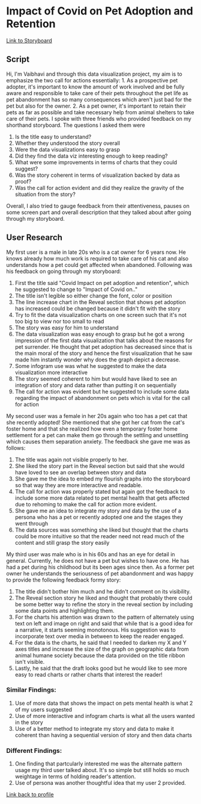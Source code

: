 # Impact of Covid on Pet Adoption and Retention

[Link to Storyboard](https://data-viz-project-part-2.shorthandstories.com/media-project-proposal-travel/index.html)

## Script
Hi, I'm Vaibhavi and through this data visualization project, my aim is to emphasize the two call for actions essentially: 1. As a prospective pet adopter, it's important to know the amount of work involved and be fully aware and responsible to take care of their pets throughout the pet life as pet abandonment has so many consequences which aren't just bad for the pet but also for the owner. 2. As a pet owner, it's important to retain their pets as far as possible and take necessary help from animal shelters to take care of their pets. I spoke with three friends who provided feedback on my shorthand storyboard. The questions I asked them were

1. Is the title easy to understand?
2. Whether they understood the story overall
3. Were the data visualizations easy to grasp
4. Did they find the data viz interesting enough to keep reading?
5. What were some improvements in terms of charts that they could suggest?
6. Was the story coherent in terms of visualization backed by data as proof?
7. Was the call for action evident and did they realize the gravity of the situation from the story?


Overall, I also tried to gauge feedback from their attentiveness, pauses on some screen part and overall description that they talked about after going through my storyboard.

## User Research
My first user is a male in late 20s who is a cat owner for 6 years now. He knows already how much work is required to take care of his cat and also understands how a pet could get affected when abandoned. Following was his feedback on going through my storyboard:

1. First the title said "Covid Impact on pet adoption and retention", which he suggested to change to "Impact of Covid on.."
2. The title isn't legible so either change the font, color or position
3. The line increase chart in the Reveal section that shows pet adoption has increased could be changed because it didn't fit with the story
4. Try to fit the data visualization charts on one screen such that it's not too big to view nor too small to read
5. The story was easy for him to understand
6. The data visualization was easy enough to grasp but he got a wrong impression of the first data visualization that talks about the reasons for pet surrender. He thought that pet adoption has decreased since that is the main moral of the story and hence the first visualization that he saw made him instantly wonder why does the graph depict a decrease. 
7. Some infogram use was what he suggested to make the data visualization more interactive
8. The story seemed coherent to him but would have liked to see an integration of story and data rather than putting it on sequentially 
9. The call for action was evident but he suggested to include some data regarding the impact of abandonment on pets which is vital for the call for action


My second user was a female in her 20s again who too has a pet cat that she recently adopted! She mentioned that she got her cat from the cat's foster home and that she realized how even a temporary foster home settlement for a pet can make them go through the settling and unsettling which causes them separation anxiety. The feedback she gave me was as follows:

1. The title was again not visible properly to her.
2. She liked the story part in the Reveal section but said that she would have loved to see an overlap between story and data
3. She gave me the idea to embed my flourish graphs into the storyboard so that way they are more interactive and readable.
4. The call for action was properly stated but again got the feedback to include some more data related to pet mental health that gets affected due to rehoming to make the call for action more evident. 
5. She gave me an idea to integrate my story and data by the use of a persona who has a pet or recently adopted one and the stages they went through
6. The data sources was something she liked but thought that the charts could be more intuitive so that the reader need not read much of the content and still grasp the story easily


My third user was male who is in his 60s and has an eye for detail in general. Currently, he does not have a pet but wishes to have one. He has had a pet during his childhood but its been ages since then. As a former pet owner he understands the seriousness of pet abandonment and was happy to provide the following feedback formy story:

1. The title didn't bother him much and he didn't comment on its visibility.
2. The Reveal section story he liked and thought that probably there could be some better way to refine the story in the reveal section by including some data points and highlighting them. 
3. For the charts his attention was drawn to the pattern of alternately using text on left and image on right and said that while that is a good idea for a narrative, it starts seeming monotonous. His suggestion was to incorporate text over media in between to keep the reader engaged. 
4. For the data is the charts, he said that I needed to darken my X and Y axes titles and increase the size of the graph on geographic data from animal humane society because the data provided on the title ribbon isn't visible.
5. Lastly, he said that the draft looks good but he would like to see more easy to read charts or rather charts that interest the reader!


### Similar Findings:
1. Use of more data that shows the impact on pets mental health is what 2 of my users suggested
2. Use of more interactive and infogram charts is what all the users wanted in the story
3. Use of a better method to integrate my story and data to make it coherent than having a sequential version of story and then data charts

### Different Findings:
1. One finding that partcularly interested me was the alternate pattern usage my third user talked about. It's so simple but still holds so much weightage in terms of holding reader's attention.
2. Use of persona was another thoughtful idea that my user 2 provided. 


[Link back to profile](https://vaibhavibhidecmu.github.io/bhidePortfolio/)




